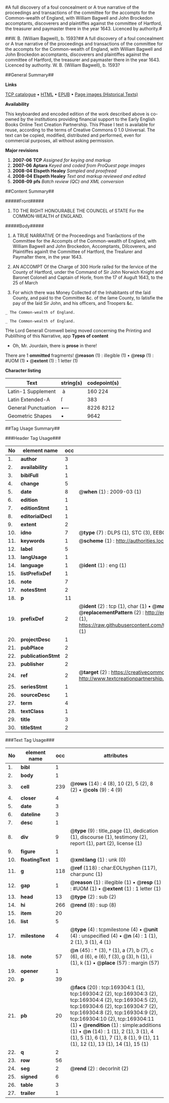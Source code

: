 #A full discovery of a foul concealment or A true narrative of the proceedings and transactions of the committee for the accompts for the Common-wealth of England, with William Bagwell and John Brockedon accomptants, discoverers and plaintiffes against the committee of Hartford, the treasurer and paymaster there in the year 1643. Licenced by authority.#

##W. B. (William Bagwell), b. 1593?##
A full discovery of a foul concealment or A true narrative of the proceedings and transactions of the committee for the accompts for the Common-wealth of England, with William Bagwell and John Brockedon accomptants, discoverers and plaintiffes against the committee of Hartford, the treasurer and paymaster there in the year 1643. Licenced by authority.
W. B. (William Bagwell), b. 1593?

##General Summary##

**Links**

[TCP catalogue](http://www.ota.ox.ac.uk/tcp/)  • 
[HTML](http://tei.it.ox.ac.uk/tcp/Texts-HTML/free/A77/A77328.html)  • 
[EPUB](http://tei.it.ox.ac.uk/tcp/Texts-EPUB/free/A77/A77328.epub) • 
[Page images (Historical Texts)](https://data.historicaltexts.jisc.ac.uk/view?pubId=eebo-99869201e&pageId=eebo-99869201e-169304-1)

**Availability**

This keyboarded and encoded edition of the
	       work described above is co-owned by the institutions
	       providing financial support to the Early English Books
	       Online Text Creation Partnership. This Phase I text is
	       available for reuse, according to the terms of Creative
	       Commons 0 1.0 Universal. The text can be copied,
	       modified, distributed and performed, even for
	       commercial purposes, all without asking permission.

**Major revisions**

1. __2007-06__ __TCP__ *Assigned for keying and markup*
1. __2007-06__ __Aptara__ *Keyed and coded from ProQuest page images*
1. __2008-04__ __Elspeth Healey__ *Sampled and proofread*
1. __2008-04__ __Elspeth Healey__ *Text and markup reviewed and edited*
1. __2008-09__ __pfs__ *Batch review (QC) and XML conversion*

##Content Summary##

#####Front#####

1. TO THE
RIGHT HONOURABLE
THE
COUNCEL of STATE
For the COMMON-WEALTH of
ENGLAND.

#####Body#####

1. A
TRUE NARRATIVE
Of the Proceedings and Tranſactions of the
Committee for the Accompts of the
Common-wealth of England, with William
Bagwell and John Brockedon, Accomptants,
Diſcoverers, and Plaintiffes againſt the
Committee of Hartford, the Treaſurer and
Paymaſter there, in the year 1643.

1. AN
ACCOMPT
Of the Charge of 300 Horſe raiſed for the ſervice of the
County of Hartford, under the Command of Sir John
Norwich Knight and Baronet Colonell and Captain of
Horſe, from the 17 of Auguſt 1643, to the 25 of March
1644. For which there was Money Collected of the
Inhabitants of the ſaid County, and paid to the Committee
&c. of the ſame County, to ſatisfie the pay of
the ſaid Sir John, and his officers, and Troopers &c.

    _ The Common-wealth of England.

    _ The Common-wealth of England.
THe Lord Generall Cromwell being moved
concerning the Printing and Publiſhing of
this Narrative, app
**Types of content**

  * Oh, Mr. Jourdain, there is **prose** in there!

There are 1 **ommitted** fragments! 
 @__reason__ (1) : illegible (1)  •  @__resp__ (1) : #UOM (1)  •  @__extent__ (1) : 1 letter (1)

**Character listing**


|Text|string(s)|codepoint(s)|
|---|---|---|
|Latin-1 Supplement| à|160 224|
|Latin Extended-A|ſ|383|
|General Punctuation|•—|8226 8212|
|Geometric Shapes|▪|9642|

##Tag Usage Summary##

###Header Tag Usage###

|No|element name|occ|attributes|
|---|---|---|---|
|1.|__author__|3||
|2.|__availability__|1||
|3.|__biblFull__|1||
|4.|__change__|5||
|5.|__date__|8| @__when__ (1) : 2009-03 (1)|
|6.|__edition__|1||
|7.|__editionStmt__|1||
|8.|__editorialDecl__|1||
|9.|__extent__|2||
|10.|__idno__|7| @__type__ (7) : DLPS (1), STC (3), EEBO-CITATION (1), PROQUEST (1), VID (1)|
|11.|__keywords__|1| @__scheme__ (1) : http://authorities.loc.gov/ (1)|
|12.|__label__|5||
|13.|__langUsage__|1||
|14.|__language__|1| @__ident__ (1) : eng (1)|
|15.|__listPrefixDef__|1||
|16.|__note__|7||
|17.|__notesStmt__|2||
|18.|__p__|11||
|19.|__prefixDef__|2| @__ident__ (2) : tcp (1), char (1)  •  @__matchPattern__ (2) : ([0-9\-]+):([0-9IVX]+) (1), (.+) (1)  •  @__replacementPattern__ (2) : http://eebo.chadwyck.com/downloadtiff?vid=$1&page=$2 (1), https://raw.githubusercontent.com/textcreationpartnership/Texts/master/tcpchars.xml#$1 (1)|
|20.|__projectDesc__|1||
|21.|__pubPlace__|2||
|22.|__publicationStmt__|2||
|23.|__publisher__|2||
|24.|__ref__|2| @__target__ (2) : https://creativecommons.org/publicdomain/zero/1.0/ (1), http://www.textcreationpartnership.org/docs/. (1)|
|25.|__seriesStmt__|1||
|26.|__sourceDesc__|1||
|27.|__term__|4||
|28.|__textClass__|1||
|29.|__title__|3||
|30.|__titleStmt__|2||


###Text Tag Usage###

|No|element name|occ|attributes|
|---|---|---|---|
|1.|__bibl__|1||
|2.|__body__|1||
|3.|__cell__|239| @__rows__ (14) : 4 (8), 10 (2), 5 (2), 8 (2)  •  @__cols__ (9) : 4 (9)|
|4.|__closer__|4||
|5.|__date__|3||
|6.|__dateline__|3||
|7.|__desc__|1||
|8.|__div__|9| @__type__ (9) : title_page (1), dedication (1), discourse (1), testimony (2), report (1), part (2), license (1)|
|9.|__figure__|1||
|10.|__floatingText__|1| @__xml:lang__ (1) : unk (0)|
|11.|__g__|118| @__ref__ (118) : char:EOLhyphen (117), char:punc (1)|
|12.|__gap__|1| @__reason__ (1) : illegible (1)  •  @__resp__ (1) : #UOM (1)  •  @__extent__ (1) : 1 letter (1)|
|13.|__head__|13| @__type__ (2) : sub (2)|
|14.|__hi__|266| @__rend__ (8) : sup (8)|
|15.|__item__|20||
|16.|__list__|5||
|17.|__milestone__|4| @__type__ (4) : tcpmilestone (4)  •  @__unit__ (4) : unspecified (4)  •  @__n__ (4) : 1 (1), 2 (1), 3 (1), 4 (1)|
|18.|__note__|57| @__n__ (45) : * (3), † (1), a (7), b (7), c (6), d (6), e (6), f (3), g (3), h (1), i (1), k (1)  •  @__place__ (57) : margin (57)|
|19.|__opener__|1||
|20.|__p__|39||
|21.|__pb__|20| @__facs__ (20) : tcp:169304:1 (1), tcp:169304:2 (2), tcp:169304:3 (2), tcp:169304:4 (2), tcp:169304:5 (2), tcp:169304:6 (2), tcp:169304:7 (2), tcp:169304:8 (2), tcp:169304:9 (2), tcp:169304:10 (2), tcp:169304:11 (1)  •  @__rendition__ (1) : simple:additions (1)  •  @__n__ (14) : 1 (1), 2 (1), 3 (1), 4 (1), 5 (1), 6 (1), 7 (1), 8 (1), 9 (1), 11 (1), 12 (1), 13 (1), 14 (1), 15 (1)|
|22.|__q__|2||
|23.|__row__|56||
|24.|__seg__|2| @__rend__ (2) : decorInit (2)|
|25.|__signed__|6||
|26.|__table__|3||
|27.|__trailer__|1||
